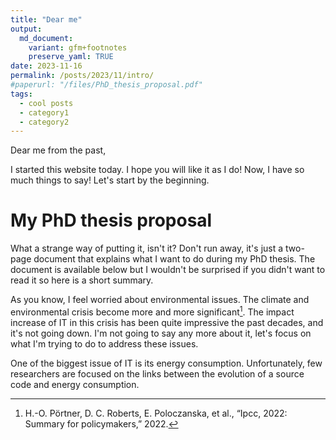 ```yaml
---
title: "Dear me"
output:
  md_document:
    variant: gfm+footnotes
    preserve_yaml: TRUE
date: 2023-11-16
permalink: /posts/2023/11/intro/
#paperurl: "/files/PhD_thesis_proposal.pdf"
tags:
  - cool posts
  - category1
  - category2
---
```


Dear me from the past,

I started this website today. I hope you will like it as I do! Now, I have so much things to say! Let's start by the beginning.

# My PhD thesis proposal

What a strange way of putting it, isn't it? Don't run away, it's just a two-page document that explains what I want to do during my PhD thesis. The document is available below but I wouldn't be surprised if you didn't want to read it so here is a short summary.

As you know, I feel worried about environmental issues. The climate and environmental crisis become more and more significant[^1]. The impact increase of IT in this crisis has been quite impressive the past decades, and it's not going down. I'm not going to say any more about it, let's focus on what I'm trying to do to address these issues.

One of the biggest issue of IT is its energy consumption. Unfortunately, few researchers are focused on the links between the evolution of a source code and energy consumption.

[^1]: H.-O. Pörtner, D. C. Roberts, E. Poloczanska, et al., “Ipcc, 2022: Summary for policymakers,” 2022.
